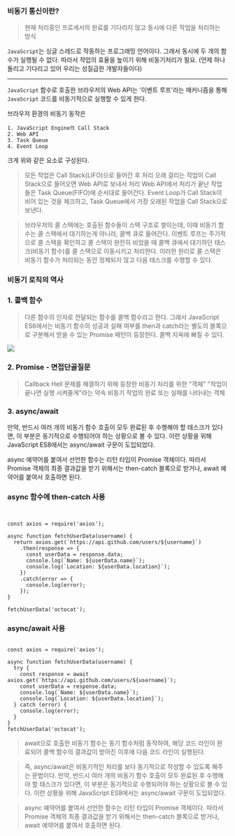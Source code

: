 ### 비동기 통신이란?
> 현재 처리중인 프로세서의 완료를 기다리지 않고 동시에 다른 작업을 처리하는 방식

`JavaScript`는 싱글 스레드로 작동하는 프로그래밍 언어이다.
그래서 동시에 두 개의 함수가 실행될 수 없다. 따라서 작업의 효율을 높이기 위해 비동기처리가 필요.
(언제 하나 돌리고 기다리고 있어 우리는 성질급한 개발자들이다)

---
`JavaScript` 함수로 호출한 브라우저의 Web API는 '이벤트 루프'라는 매커니즘을 통해 `JavaScript` 코드를 비동기적으로 실행할 수 있게 한다.

브라우저 환경의 비동기 동작은
```
1. JavaScript Engine의 Call Stack
2. Web API
3. Task Queue
4. Event Loop
```
크게 위와 같은 요소로 구성된다.

> 모든 작업은 Call Stack(LIFO)으로 들어간 후 처리
오래 걸리는 작업이 Call Stack으로 들어오면 Web API로 보내서 처리
Web API에서 처리가 끝난 작업들은 Task Queue(FIFO)에 순서대로 들어간다.
Event Loop가 Call Stack이 비어 있는 것을 체크하고, Task Queue에서 가장 오래된 작업을 Call Stack으로 보낸다.

> 브라우저의 콜 스택에는 호출된 함수들이 스택 구조로 쌓이는데, 이때 비동기 함수는 콜 스택에서 대기하는게 아니라, 콜백 큐로 들어간다.
이벤트 루프는 주기적으로 콜 스택을 확인하고 콜 스택이 완전히 비었을 때 콜백 큐에서 대기하던 태스크(비동기 함수)를 콜 스택으로 이동시키고 처리한다.
이러한 원리로 콜 스택은 비동기 함수가 처리되는 동안 정체되지 않고 다음 태스크를 수행할 수 있다.

### 비동기 로직의 역사

### 1. 콜백 함수
> 다른 함수의 인자로 전달되는 함수를 콜백 함수라고 한다.
그래서 JavaScript ES6에서는 비동기 함수의 성공과 실패 여부를 
then과 catch라는 별도의 블록으로 구분해서 받을 수 있는 Promise 패턴이 등장한다.
콜백 지옥에 빠질 수 있다.

![](https://velog.velcdn.com/images/dawn0814/post/dd566ef6-5d8e-464e-b3a6-b037be56fa5d/image.png)

### 2. Promise - 면접단골질문
> Callback Hell 문제를 해결하기 위해 등장한 비동기 처리를 위한 "객체" 
"작업이 끝나면 실행 시켜줄게"라는 약속
비동기 작업의 완료 또는 실패를 나타내는 객체

### 3. async/await
만약, 반드시 여러 개의 비동기 함수 호출이 모두 완료된 후 수행해야 할 태스크가 있다면, 이 부분은 동기적으로 수행되어야 하는 상황으로 볼 수 있다. 이런 상황을 위해 JavaScript ES8에서는 async/await 구문이 도입되었다.

async 예약어를 붙여서 선언한 함수는 리턴 타입이 Promise 객체이다.
따라서 Promise 객체의 최종 결과값을 받기 위해서는 then-catch 블록으로 받거나, await 예약어를 붙여서 호출하면 된다.
### async 함수에 then-catch 사용
```


const axios = require('axios');

async function fetchUserData(username) {
  return axios.get(`https://api.github.com/users/${username}`)
    .then(response => {
      const userData = response.data;
      console.log(`Name: ${userData.name}`);
      console.log(`Location: ${userData.location}`);
    })
    .catch(error => {
      console.log(error);
    });
}

fetchUserData('octocat');
```

### async/await 사용
```

const axios = require('axios');

async function fetchUserData(username) {
  try {
    const response = await axios.get(`https://api.github.com/users/${username}`);
    const userData = response.data;
    console.log(`Name: ${userData.name}`);
    console.log(`Location: ${userData.location}`);
  } catch (error) {
    console.log(error);
  }
}
fetchUserData('octocat');
```

> await으로 호출한 비동기 함수는 동기 함수처럼 동작하여, 
해당 코드 라인이 완료되어 콜백 함수의 결과값이 받아진 이후에 다음 코드 라인이 실행된다.

>즉, async/await은 비동기적인 처리를 보다 동기적으로 작성할 수 있도록 해주는 문법이다.
만약, 반드시 여러 개의 비동기 함수 호출이 모두 완료된 후 수행해야 할 태스크가 있다면, 
이 부분은 동기적으로 수행되어야 하는 상황으로 볼 수 있다. 
이런 상황을 위해 JavaScript ES8에서는 async/await 구문이 도입되었다.

>async 예약어를 붙여서 선언한 함수는 리턴 타입이 Promise 객체이다.
따라서 Promise 객체의 최종 결과값을 받기 위해서는 then-catch 블록으로 받거나, await 예약어를 붙여서 호출하면 된다.